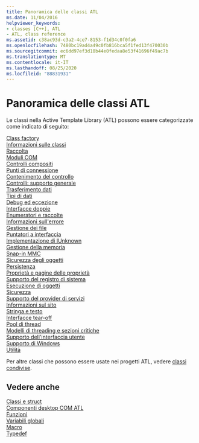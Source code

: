 ```yaml
---
title: Panoramica delle classi ATL
ms.date: 11/04/2016
helpviewer_keywords:
- classes [C++], ATL
- ATL, class reference
ms.assetid: c38ac93d-c3a2-4ce7-8153-f1d34c0f0fa6
ms.openlocfilehash: 7480bc19ad4a49c0fb816bca5f1fed13f470030b
ms.sourcegitcommit: ec6dd97ef3d10b44e0fedaa8e53f41696f49ac7b
ms.translationtype: MT
ms.contentlocale: it-IT
ms.lasthandoff: 08/25/2020
ms.locfileid: "88831931"
---
```

# <a name="atl-class-overview"></a>Panoramica delle classi ATL

Le classi nella Active Template Library (ATL) possono essere categorizzate come indicato di seguito:

[Class factory](../atl/class-factories-classes.md)\
[Informazioni sulle classi](../atl/class-information-classes.md)\
[Raccolta](../atl/collection-classes.md)\
[Moduli COM](../atl/com-modules-classes.md)\
[Controlli compositi](../atl/composite-controls-classes.md)\
[Punti di connessione](../atl/connection-points-classes.md)\
[Contenimento del controllo](../atl/control-containment-classes.md)\
[Controlli: supporto generale](../atl/controls-general-support-classes.md)\
[Trasferimento dati](../atl/data-transfer-classes.md)\
[Tipi di dati](../atl/data-types-classes.md)\
[Debug ed eccezione](../atl/debugging-and-exceptions-classes.md)\
[Interfacce doppie](../atl/dual-interfaces-classes.md)\
[Enumeratori e raccolte](../atl/enumerators-and-collections-classes.md)\
[Informazioni sull'errore](../atl/error-information-classes.md)\
[Gestione dei file](../atl/file-handling-classes.md)\
[Puntatori a interfaccia](../atl/interface-pointers-classes.md)\
[Implementazione di IUnknown](../atl/iunknown-implementation-classes.md)\
[Gestione della memoria](../atl/memory-management-classes.md)\
[Snap-in MMC](../atl/mmc-snap-in-classes.md)\
[Sicurezza degli oggetti](../atl/object-safety-classes.md)\
[Persistenza](../atl/persistence-classes.md)\
[Proprietà e pagine delle proprietà](../atl/properties-and-property-pages-classes.md)\
[Supporto del registro di sistema](../atl/registry-support-classes.md)\
[Esecuzione di oggetti](../atl/running-objects-classes.md)\
[Sicurezza](../atl/security-classes.md)\
[Supporto del provider di servizi](../atl/service-provider-support-classes.md)\
[Informazioni sul sito](../atl/site-information-classes.md)\
[Stringa e testo](../atl/string-and-text-classes.md)\
[Interfacce tear-off](../atl/tear-off-interfaces-classes.md)\
[Pool di thread](../atl/thread-pooling-classes.md)\
[Modelli di threading e sezioni critiche](../atl/threading-models-and-critical-sections-classes.md)\
[Supporto dell'interfaccia utente](../atl/ui-support-classes.md)\
[Supporto di Windows](../atl/windows-support-classes.md)\
[Utilità](../atl/utility-classes.md)

Per altre classi che possono essere usate nei progetti ATL, vedere [classi condivise](../atl-mfc-shared/atl-mfc-shared-classes.md).

## <a name="see-also"></a>Vedere anche

[Classi e struct](../atl/reference/atl-classes.md)<br/>
[Componenti desktop COM ATL](../atl/atl-com-desktop-components.md)<br/>
[Funzioni](../atl/reference/atl-functions.md)<br/>
[Variabili globali](../atl/reference/atl-global-variables.md)<br/>
[Macro](../atl/reference/atl-macros.md)<br/>
[Typedef](../atl/reference/atl-typedefs.md)
